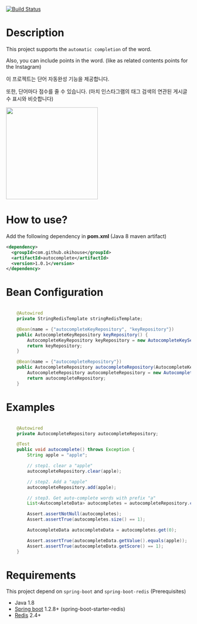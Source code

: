 [![Build Status](https://travis-ci.org/okihouse/spring-boot-redis-auto-complete.svg?branch=master)](https://travis-ci.org/okihouse/spring-boot-redis-auto-complete)

# Description
This project supports the `automatic completion` of the word.

Also, you can include points in the word. (like as related contents points for the Instagram)

이 프로젝트는 단어 자동완성 기능을 제공합니다. 

또한, 단어마다 점수를 줄 수 있습니다. (마치 인스타그램의 태그 검색의 연관된 게시글 수 표시와 비슷합니다)

<img src="https://raw.githubusercontent.com/okihouse/spring-boot-redis-auto-complete/master/autocomplete.gif" width="250">


# How to use?
Add the following dependency in __pom.xml__ (Java 8 maven artifact)
```xml
<dependency>
  <groupId>com.github.okihouse</groupId>
  <artifactId>autocomplete</artifactId>
  <version>1.0.1</version>
</dependency>
```

# Bean Configuration

```java

	@Autowired
	private StringRedisTemplate stringRedisTemplate;

	@Bean(name = {"autocompleteKeyRepository", "keyRepository"})
	public AutocompleteKeyRepository keyRepository() {
		AutocompleteKeyRepository keyRepository = new AutocompleteKeyServiceImpl(stringRedisTemplate);
		return keyRepository;
	}

	@Bean(name = {"autocompleteRepository"})
	public AutocompleteRepository autocompleteRepository(AutocompleteKeyRepository autocompleteKeyRepository) {
		AutocompleteRepository autocompleteRepository = new AutocompleteServiceImpl(stringRedisTemplate, autocompleteKeyRepository);
		return autocompleteRepository;
	}

```

# Examples

```java

	@Autowired
	private AutocompleteRepository autocompleteRepository;

	@Test
	public void autocomplete() throws Exception {
		String apple = "apple";

		// step1. clear a "apple"
		autocompleteRepository.clear(apple);

		// step2. Add a "apple"
		autocompleteRepository.add(apple);

		// step3. Get auto-complete words with prefix "a"
		List<AutocompleteData> autocompletes = autocompleteRepository.complete("a");

		Assert.assertNotNull(autocompletes);
		Assert.assertTrue(autocompletes.size() == 1);

		AutocompleteData autocompleteData = autocompletes.get(0);

		Assert.assertTrue(autocompleteData.getValue().equals(apple));
		Assert.assertTrue(autocompleteData.getScore() == 1);
	}

```

# Requirements
This project depend on `spring-boot` and `spring-boot-redis` (Prerequisites)

* Java 1.8
* [Spring boot](http://projects.spring.io/spring-boot/) 1.2.8+ (spring-boot-starter-redis)
* [Redis](http://redis.io/) 2.4+




